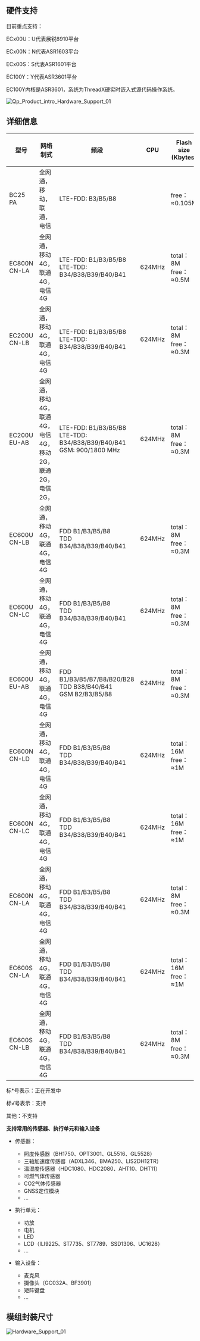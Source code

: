 ## 硬件支持

目前重点支持：

ECx00U：U代表展锐8910平台

ECx00N：N代表ASR1603平台

ECx00S：S代表ASR1601平台

EC100Y：Y代表ASR3601平台



EC100Y内核是ASR3601，系统为ThreadX硬实时嵌入式源代码操作系统。

![Qp_Product_intro_Hardware_Support_01](../media/background/selection-guide/Qp_Product_intro_Hardware_Support_01.png)




## 详细信息

| 型号         | 网络制式                                                 | 频段                                                         | CPU    | Flash size (Kbytes)     | RAM size (Kbytes) | GPIO | ExtInt | Timer | RTC  | WDT  | ADC  | UART | I2C  | SPI  | SD   | LCD  | LVGL | Camera | Volte | POC  | WIFI | BLE  | FOTA | Supply voltage (V) | Maximum operating temperature range (°C) |
| ------------ | -------------------------------------------------------- | ------------------------------------------------------------ | ------ | ----------------------- | ----------------- | ---- | ------ | ----- | ---- | ---- | ---- | ---- | ---- | ---- | ---- | ---- | ---- | ------ | ----- | ---- | ---- | ---- | ---- | ------------------ | ---------------------------------------- |
| BC25 PA      | 全网通，移动，联通，电信                                 | LTE-FDD: B3/B5/B8                                            |        | free：≈0.105M           | free：≈450K       | 16   | 17     | 4     | √    | ×    | 1    | 2    | 2    | 1    | *    | ×    | *    | *      | *     | *    | ×    | *    | √    | 2.1-3.6V           | -40 to +85°C                             |
| EC800N CN-LA | 全网通，移动4G，联通4G，电信4G                           | LTE-FDD: B1/B3/B5/B8<br/>LTE-TDD: B34/B38/B39/B40/B41<br/>   | 624MHz | total：8M   free：≈0.5M | free：≈450K       | 37   | 38     | 4     | √    | √    | 4    | 3    | 1    | 2    | √    | √    | √    | √      | *     | *    | √    | ×    | √    | 3.4-4.5V           | -35 to +85°C                             |
| EC200U CN-LB | 全网通，移动4G，联通4G，电信4G                           | LTE-FDD: B1/B3/B5/B8<br/>LTE-TDD: B34/B38/B39/B40/B41<br/>   | 624MHz | total：8M   free：≈0.3M | free：≈450K       | 17   | 17     | 4     | √    | √    | 3    | 2    | 2    | 2    | *    | √    | √    | √      | *     | √    | √    | √    | √    | 3.4-4.3V           | -40 to +105°C                            |
| EC200U EU-AB | 全网通，移动4G，联通4G，电信4G，移动2G，联通2G，电信2G， | LTE-FDD: B1/B3/B5/B8<br/>LTE-TDD: B34/B38/B39/B40/B41<br/>GSM: 900/1800 MHz | 624MHz | total：8M   free：≈0.3M | free：≈450K       | 17   | 17     | 4     | √    | √    | 3    | 2    | 2    | 2    | *    | √    | √    | √      | *     | √    | √    | √    | √    | 3.4-4.3V           | -40 to +105°C                            |
| EC600U CN-LB | 全网通，移动4G，联通4G，电信4G                           | FDD B1/B3/B5/B8<br/>TDD B34/B38/B39/B40/B41                  | 624MHz | total：8M   free：≈0.3M | free：≈450K       | 16   | 16     | 4     | √    | √    | 4    | 2    | 2    | 2    | *    | √    | √    | √      | *     | √    | √    | √    | √    | 3.4-4.3V           | -40 to +105°C                            |
| EC600U CN-LC | 全网通，移动4G，联通4G，电信4G                           | FDD B1/B3/B5/B8<br/>TDD B34/B38/B39/B40/B41                  | 624MHz | total：8M   free：≈0.3M | free：≈450K       | 16   | 16     | 4     | √    | √    | 4    | 2    | 2    | 2    | *    | √    | √    | √      | *     | √    | √    | ×    | √    | 3.4-4.3V           | -40 to +105°C                            |
| EC600U EU-AB | 全网通，移动4G，联通4G，电信4G                           | FDD B1/B3/B5/B7/B8/B20/B28<br/>TDD B38/B40/B41<br/>GSM B2/B3/B5/B8 | 624MHz | total：8M   free：≈0.3M | free：≈450K       | 16   | 16     | 4     | √    | √    | 4    | 2    | 2    | 2    | *    | √    | √    | √      | √     | √    | √    | √    | √    | 3.4-4.3V           | -40 to +105°C                            |
| EC600N CN-LD | 全网通，移动4G，联通4G，电信4G                           | FDD B1/B3/B5/B8<br/>TDD B34/B38/B39/B40/B41                  | 624MHz | total：16M   free：≈1M  | free：≈450K       | 29   | 29     | 4     | √    | √    | 1    | 3    | 1    | 2    | √    | √    | √    | √      | √     | *    | √    | ×    | √    | 3.4-4.3V           | -40 to +105°C                            |
| EC600N CN-LC | 全网通，移动4G，联通4G，电信4G                           | FDD B1/B3/B5/B8<br/>TDD B34/B38/B39/B40/B41                  | 624MHz | total：16M   free：≈1M  | free：≈450K       | 29   | 29     | 4     | √    | √    | *    | 3    | 1    | 2    | √    | √    | √    | √      | √     | *    | √    | ×    | √    | 3.4-4.3V           | -40 to +105°C                            |
| EC600N CN-LA | 全网通，移动4G，联通4G，电信4G                           | FDD B1/B3/B5/B8<br/>TDD B34/B38/B39/B40/B41                  | 624MHz | total：8M   free：≈0.3M | free：≈450K       | 29   | 29     | 4     | √    | √    | *    | 3    | 1    | 2    | √    | √    | √    | √      | *     | *    | √    | ×    | √    | 3.4-4.3V           | -40 to +105°C                            |
| EC600S CN-LA | 全网通，移动4G，联通4G，电信4G                           | FDD B1/B3/B5/B8<br/>TDD B34/B38/B39/B40/B41                  | 624MHz | total：16M   free：≈1M  | free：≈450K       | 29   | 29     | 4     | √    | √    | 1    | 3    | 1    | 2    | ×    | √    | ×    | √      | √     | ×    | √    | ×    | √    | 3.4-4.3V           | -40 to +105°C                            |
| EC600S CN-LB | 全网通，移动4G，联通4G，电信4G                           | FDD B1/B3/B5/B8<br/>TDD B34/B38/B39/B40/B41                  | 624MHz | total：8M   free：≈0.3M | free：≈350K       | 29   | 29     | 4     | √    | √    | 1    | 3    | 1    | 2    | ×    | √    | √    | √      | ×     | ×    | √    | ×    | √    | 3.4-4.3V           | -40 to +105°C                            |

标*号表示：正在开发中

标√号表示：支持

其他：不支持



**支持常用的传感器、执行单元和输入设备**

- 传感器：
  - 照度传感器（BH1750、OPT3001、GL5516、GL5528）
  - 三轴加速度传感器（ADXL346、BMA250、LIS2DH12TR）
  - 温湿度传感器（HDC1080、HDC2080、AHT10、DHT11）
  - 可燃气体传感器
  - CO2气体传感器
  - GNSS定位模块
  - ...

- 执行单元：

  - 功放
  - 电机
  - LED
  - LCD（ILI9225、ST7735、ST7789、SSD1306、UC1628）
  - ...

- 输入设备：

  - 麦克风
  - 摄像头（GC032A、BF3901）
  - 矩阵键盘
  - ...

  

## 模组封装尺寸

![Hardware_Support_01](../media/background/selection-guide/Hardware_Support_01.png)



